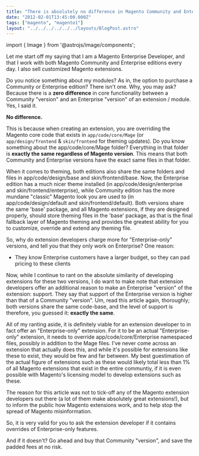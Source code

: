 ```yaml
---
title: "There is absolutely no difference in Magento Community and Enterprise extensions / modules"
date: "2012-02-01T13:45:00.000Z"
tags: ["magento", "magento1"]
layout: "../../../../../../layouts/BlogPost.astro"
---
```


import { Image } from '@astrojs/image/components';

Let me start off my saying that I am a Magento Enterprise Developer, and that I work with both Magento Community and Enterprise editions every day. I also sell customized Magento extensions.

Do you notice something about my modules? As in, the option to purchase a Community or Enterprise edition? There isn't one. Why, you may ask? Because there is a **zero difference** in core functionality between a Community "version" and an Enterprise "version" of an extension / module. Yes, I said it.

**No difference.**

This is because when creating an extension, you are overriding the Magento core code that exists in `app/code/core/Mage` (or `app/design/frontend` &amp; `skin/frontend` for theming updates). Do you know something about the app/code/core/Mage folder? Everything in that folder is **exactly the same regardless of Magento version**. This means that both Community and Enterprise versions have the exact same files in that folder.

When it comes to theming, both editions also share the same folders and files in app/code/design/base and skin/frontend/base. Now, the Enterprise edition has a much nicer theme installed (in app/code/design/enterprise and skin/frontend/enterprise), while Community edition has the more mundane "classic" Magento look you are used to (in app/code/design/default and skin/frontend/default). Both versions share the same 'base' package, and all Magento extensions, if they are designed properly, should store theming files in the 'base' package, as that is the final fallback layer of Magento theming and provides the greatest ability for you to customize, override and extend any theming file.

So, why do extension developers charge more for "Enterprise-only" versions, and tell you that they only work on Enterprise? One reason:

- They know Enterprise customers have a larger budget, so they can pad pricing to these clients

Now, while I continue to rant on the absolute similarity of developing extensions for these two versions, I do want to make note that extension developers offer an additional reason to make an Enterprise "version" of the extension: support. They say that support of the Enterprise version is higher than that of a Community "version". Um, read this article again, thoroughly; both versions share the same code-base, and the level of support is therefore, you guessed it: **exactly the same**.

All of my ranting aside, it is definitely viable for an extension developer to in fact offer an "Enterprise-only" extension. For it to be an actual "Enterprise-only" extension, it needs to override app/code/core/Enterprise namespaced files, possibly in addition to the Mage files. I've never come across an extension that actually does this, and while it's possible for extensions like these to exist, they would be few and far between. My best guestimation of the actual figure of extensions such as these would likely total less than 1% of all Magento extensions that exist in the entire communtiy, if it is even possible with Magento's licensing model to develop extensions such as these.

The reason for this article was not to tick-off any of the Magento extension developers out there (a lot of them make absolutely great extensions!), but to inform the public how Magento extensions work, and to help stop the spread of Magento misinformation.

So, it is very valid for you to ask the extension developer if it contains overrides of Enterprise-only features.

And if it doesn't? Go ahead and buy that Community "version", and save the padded fees at no risk.
